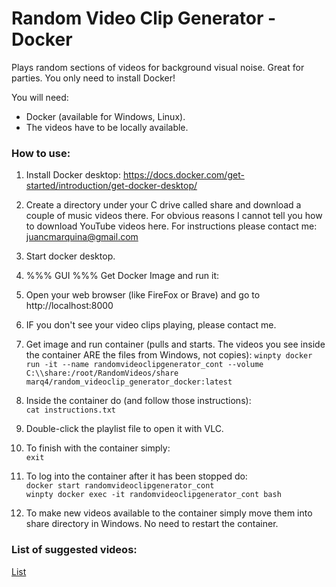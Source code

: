 # Random Video Clip Generator - Docker
Plays random sections of videos for background visual noise. Great for parties. You only need to install Docker! 

You will need:
* Docker (available for Windows, Linux).
* The videos have to be locally available.

### How to use: ###
1. Install Docker desktop: https://docs.docker.com/get-started/introduction/get-docker-desktop/ 
2. Create a directory under your C drive called share and download a couple of music videos there. For obvious reasons I cannot tell you how to download YouTube videos here. For instructions please contact me: juancmarquina@gmail.com 
3. Start docker desktop. 
4. %%% GUI %%% Get Docker Image and run it:
5. Open your web browser (like FireFox or Brave) and go to http://localhost:8000
6. IF you don't see your video clips playing, please contact me. 



8. Get image and run container (pulls and starts. The videos you see inside the container ARE the files from Windows, not copies): `winpty docker run -it --name randomvideoclipgenerator_cont --volume C:\\share:/root/RandomVideos/share marq4/random_videoclip_generator_docker:latest`
9. Inside the container do (and follow those instructions):  
    `cat instructions.txt`
10. Double-click the playlist file to open it with VLC.
11. To finish with the container simply:  
    `exit`
12. To log into the container after it has been stopped do:  
    `docker start randomvideoclipgenerator_cont`  
    `winpty docker exec -it randomvideoclipgenerator_cont bash`
13. To make new videos available to the container simply move them into share directory in Windows. No need to restart the container.

### List of suggested videos: ###
[List](https://github.com/marq4/Random-Video-Clip-Generator/blob/main/List.md "List")
